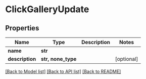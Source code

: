 # ClickGalleryUpdate


## Properties
Name | Type | Description | Notes
------------ | ------------- | ------------- | -------------
**name** | **str** |  | 
**description** | **str, none_type** |  | [optional] 

[[Back to Model list]](../#documentation-for-models) [[Back to API list]](../#documentation-for-api-endpoints) [[Back to README]](../)


